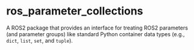 # ros_parameter_collections
A ROS2 package that provides an interface for treating ROS2 parameters  (and parameter groups) like standard Python container data types (e.g., `dict`,  `list`, `set`, and `tuple`).
